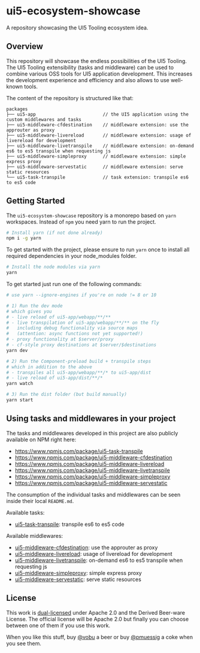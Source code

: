 # ui5-ecosystem-showcase

A repository showcasing the UI5 Tooling ecosystem idea.

## Overview

This repository will showcase the endless possibilities of the UI5 Tooling. The UI5 Tooling extensibility (tasks and middleware) can be used to combine various OSS tools for UI5 application development. This increases the development experience and efficiency and also allows to use well-known tools.

The content of the repository is structured like that:

```text
packages
├── ui5-app                         // the UI5 application using the custom middlewares and tasks
├── ui5-middleware-cfdestination    // middleware extension: use the approuter as proxy
├── ui5-middleware-livereload       // middleware extension: usage of livereload for development
├── ui5-middleware-livetranspile    // middleware extension: on-demand es6 to es5 transpile when requesting js
├── ui5-middleware-simpleproxy      // middleware extension: simple express proxy
├── ui5-middleware-servestatic      // middleware extension: serve static resources
└── ui5-task-transpile              // task extension: transpile es6 to es5 code
```

## Getting Started

The `ui5-ecosystem-showcase` repository is a monorepo based on `yarn` workspaces. Instead of `npm` you need yarn to run the project.

```bash
# Install yarn (if not done already)
npm i -g yarn
```

To get started with the project, please ensure to run `yarn` once to install all required dependencies in your node_modules folder.

```bash
# Install the node modules via yarn
yarn
```

To get started just run one of the following commands:

```bash
# use yarn --ignore-engines if you're on node != 8 or 10

# 1) Run the dev mode
# which gives you 
# - live reload of ui5-app/webapp/**/**
# - live transpilation of ui5-app/webapp/**/** on the fly
#   including debug functionality via source maps
#   (attention: async functions not yet supported!)
# - proxy functionality at $server/proxy
# - cf-style proxy destinations at $server/$destinations
yarn dev

# 2) Run the Component-preload build + transpile steps
# which in addition to the above
# - transpiles all ui5-app/webapp/**/* to ui5-app/dist
# - live reload of ui5-app/dist/**/*
yarn watch

# 3) Run the dist folder (but build manually)
yarn start
```

## Using tasks and middlewares in your project

The tasks and middlewares developed in this project are also publicly available on NPM right here:
 
* https://www.npmjs.com/package/ui5-task-transpile
* https://www.npmjs.com/package/ui5-middleware-cfdestination
* https://www.npmjs.com/package/ui5-middleware-livereload
* https://www.npmjs.com/package/ui5-middleware-livetranspile
* https://www.npmjs.com/package/ui5-middleware-simpleproxy
* https://www.npmjs.com/package/ui5-middleware-servestatic

The consumption of the individual tasks and middlewares can be seen inside their local `README.md`.

Available tasks:

* [ui5-task-transpile](packages/ui5-task-transpile/README.md): transpile es6 to es5 code

Available middlewares:

* [ui5-middleware-cfdestination](packages/ui5-middleware-cfdestination/README.md): use the approuter as proxy
* [ui5-middleware-livereload](packages/ui5-middleware-livereload/README.md): usage of livereload for development
* [ui5-middleware-livetranspile](packages/ui5-middleware-livetranspile/README.md): on-demand es6 to es5 transpile when requesting js
* [ui5-middleware-simpleproxy](packages/ui5-middleware-simpleproxy/README.md): simple express proxy
* [ui5-middleware-servestatic](packages/ui5-middleware-servestatic/README.md): serve static resources

## License

This work is [dual-licensed](LICENSE) under Apache 2.0 and the Derived Beer-ware License. The official license will be Apache 2.0 but finally you can choose between one of them if you use this work.

When you like this stuff, buy [@vobu](https://twitter.com/vobu) a beer or buy [@pmuessig](https://twitter.com/pmuessig) a coke when you see them.
